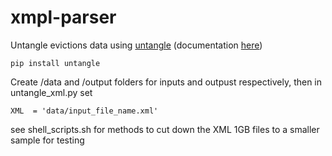 # xmpl-parser
Untangle evictions data using [untangle](https://github.com/stchris/untangle/blob/master/docs/index.rst)
(documentation [here](https://untangle.readthedocs.io/en/latest/))



```
pip install untangle
```

Create /data and /output folders for inputs and outpust respectively, then in untangle_xml.py set 
```
XML  = 'data/input_file_name.xml'
```
see shell_scripts.sh for methods to cut down the XML 1GB files to a smaller sample for testing